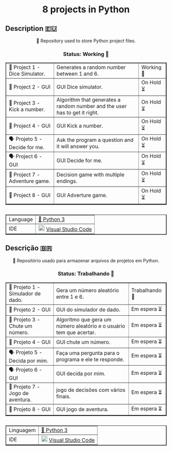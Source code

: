 <h1 align="center">
  <a>8 projects in Python</a>
</h1>

## Description :eu:
<p align="center">📁 Repository used to store Python project files.</p>

<h3 align="center"> Status: Working 🔨</h3>

<table align="center" border="2">
  <tr>
    <td>🎲 Project 1 - Dice Simulator.</td>
    <td>Generates a random number between 1 and 6.</td>
    <td>Working 🔨</td>
  </tr>
  <tr>
    <td>🎲 Project 2 - GUI</td>
    <td>GUI Dice simulator.</td>
    <td>On Hold ⏳</td>
  </tr>
  <tr>
    <td>🔢 Project 3 - Kick a number.</td>
    <td>Algorithm that generates a random number and the user has to get it right.</td>
    <td>On Hold ⏳</td>
  </tr>
  <tr>
    <td>🔢 Project 4 - GUI</td>
    <td>GUI Kick a number.</td>
    <td>On Hold ⏳</td>
  </tr>
  <tr>
    <td>🗣 Projeto 5 - Decide for me.</td>
    <td>Ask the program a question and it will answer you.</td>
    <td>On Hold ⏳</td>
  </tr>
  <tr>
    <td>🗣 Project 6 - GUI</td>
    <td>GUI Decide for me.</td>
    <td>On Hold ⏳</td>
  </tr>
  <tr>
    <td>🌵 Project 7 - Adventure game.</td>
    <td>Decision game with multiple endings.</td>
    <td>On Hold ⏳</td>
  </tr>
  <tr>
    <td>🌵 Project 8 - GUI</td>
    <td>GUI Adverture game.</td>
    <td>On Hold ⏳</td>
  </tr>
</table>

##
<table align="center" border="2">
    <tr>
        <td>Language</td>
        <td><a href="https://www.python.org">🐍 Python 3</a></td>
    </tr>
    <tr>
        <td>IDE</td>
      <td> <img height=20 width=20 src="https://cdn.jsdelivr.net/gh/devicons/devicon/icons/visualstudio/visualstudio-plain.svg" /> <a href="https://code.visualstudio.com">Visual Studio Code </a></td>
    </tr>
</table>


## Descrição :brazil:
<p align="center">📁 Repositório usado para armazenar arquivos de projetos em Python.</p>

<h3 align="center"> Status: Trabalhando 🔨</h3>

<table align="center" border="2">
  <tr>
    <td>🎲 Projeto 1 - Simulador de dado.</td>
    <td>Gera um número aleatório entre 1 e 6.</td>
    <td>Trabalhando 🔨</td>
  </tr>
  <tr>
    <td>🎲 Projeto 2 - GUI</td>
    <td>GUI do simulador de dado.</td>
    <td>Em espera ⏳</td>
  </tr>
  <tr>
    <td>🔢 Projeto 3 - Chute um número.</td>
    <td>Algoritmo que gera um número aleatório e o usuário tem que acertar.</td>
    <td>Em espera ⏳</td>
  </tr>
  <tr>
    <td>🔢 Projeto 4 - GUI</td>
    <td>GUI chute um número.</td>
    <td>Em espera ⏳</td>
  </tr>
  <tr>
    <td>🗣 Projeto 5 - Decida por mim.</td>
    <td>Faça uma pergunta para o programa e ele te responde.</td>
    <td>Em espera ⏳</td>
  </tr>
  <tr>
    <td>🗣 Projeto 6 - GUI</td>
    <td>GUI decida por mim.</td>
    <td>Em espera ⏳</td>
  </tr>
  <tr>
    <td>🌵 Projeto 7 - Jogo de aventura.</td>
    <td>jogo de decisões com vários finais.</td>
    <td>Em espera ⏳</td>
  </tr>
  <tr>
    <td>🌵 Projeto 8 - GUI</td>
    <td>GUI jogo de aventura.</td>
    <td>Em espera ⏳</td>
  </tr>
</table>

##
<table align="center" border="2">
    <tr>
        <td>Linguagem</td>
        <td><a href="https://www.python.org">🐍 Python 3</a></td>
    </tr>
    <tr>
        <td>IDE</td>
      <td> <img height=20 width=20 src="https://cdn.jsdelivr.net/gh/devicons/devicon/icons/visualstudio/visualstudio-plain.svg" /> <a href="https://code.visualstudio.com">Visual Studio Code </a></td>
    </tr>
</table>
